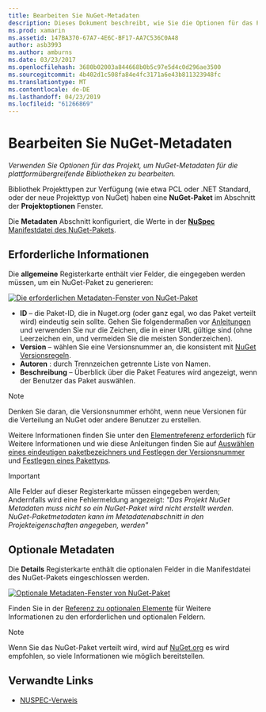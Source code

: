 ```yaml
---
title: Bearbeiten Sie NuGet-Metadaten
description: Dieses Dokument beschreibt, wie Sie die Optionen für das Projekt zu verwenden, um NuGet-Metadaten für die plattformübergreifende Bibliotheken zu bearbeiten. Es wird erläutert, erforderliche und optionale Metadaten.
ms.prod: xamarin
ms.assetid: 147BA370-67A7-4E6C-BF17-AA7C536C0A48
author: asb3993
ms.author: amburns
ms.date: 03/23/2017
ms.openlocfilehash: 3680b02003a844668b0b5c97e5d4c0d296ae3500
ms.sourcegitcommit: 4b402d1c508fa84e4fc3171a6e43b811323948fc
ms.translationtype: MT
ms.contentlocale: de-DE
ms.lasthandoff: 04/23/2019
ms.locfileid: "61266869"
---
```

# <a name="editing-nuget-metadata"></a>Bearbeiten Sie NuGet-Metadaten

_Verwenden Sie Optionen für das Projekt, um NuGet-Metadaten für die plattformübergreifende Bibliotheken zu bearbeiten._

Bibliothek Projekttypen zur Verfügung (wie etwa PCL oder .NET Standard, oder der neue Projekttyp von NuGet) haben eine **NuGet-Paket** im Abschnitt der **Projektoptionen** Fenster.

Die **Metadaten** Abschnitt konfiguriert, die Werte in der [ **NuSpec** Manifestdatei des NuGet-Pakets](https://docs.microsoft.com/nuget/create-packages/creating-a-package#the-role-and-structure-of-the-nuspec-file).

## <a name="required-information"></a>Erforderliche Informationen

Die **allgemeine** Registerkarte enthält vier Felder, die eingegeben werden müssen, um ein NuGet-Paket zu generieren:

[![](metadata-images/metadata-general-sml.png "Die erforderlichen Metadaten-Fenster von NuGet-Paket")](metadata-images/metadata-general.png#lightbox)

- **ID** – die Paket-ID, die in Nuget.org (oder ganz egal, wo das Paket verteilt wird) eindeutig sein sollte. Gehen Sie folgendermaßen vor [Anleitungen](https://docs.microsoft.com/nuget/create-packages/creating-a-package#choosing-a-unique-package-identifier-and-setting-the-version-number) und verwenden Sie nur die Zeichen, die in einer URL gültige sind (ohne Leerzeichen ein, und vermeiden Sie die meisten Sonderzeichen).
- **Version** – wählen Sie eine Versionsnummer an, die konsistent mit [NuGet Versionsregeln](https://docs.microsoft.com/nuget/create-packages/dependency-versions).
- **Autoren** : durch Trennzeichen getrennte Liste von Namen.
- **Beschreibung** – Überblick über die Paket Features wird angezeigt, wenn der Benutzer das Paket auswählen.

> [!NOTE]
> Denken Sie daran, die Versionsnummer erhöht, wenn neue Versionen für die Verteilung an NuGet oder andere Benutzer zu erstellen.

Weitere Informationen finden Sie unter den [Elementreferenz erforderlich](https://docs.microsoft.com/nuget/schema/nuspec#required-metadata-elements) für Weitere Informationen und wie diese Anleitungen finden Sie auf [Auswählen eines eindeutigen paketbezeichners und Festlegen der Versionsnummer](https://docs.microsoft.com/nuget/create-packages/creating-a-package#choosing-a-unique-package-identifier-and-setting-the-version-number) und [ Festlegen eines Pakettyps](https://docs.microsoft.com/nuget/create-packages/creating-a-package#setting-a-package-type).

> [!IMPORTANT]
> Alle Felder auf dieser Registerkarte müssen eingegeben werden; Andernfalls wird eine Fehlermeldung angezeigt: _"Das Projekt NuGet Metadaten muss nicht so ein NuGet-Paket wird nicht erstellt werden. NuGet-Paketmetadaten kann im Metadatenabschnitt in den Projekteigenschaften angegeben, werden"_

## <a name="optional-metadata"></a>Optionale Metadaten

Die **Details** Registerkarte enthält die optionalen Felder in die Manifestdatei des NuGet-Pakets eingeschlossen werden.

[![](metadata-images/metadata-detail-sml.png "Optionale Metadaten-Fenster von NuGet-Paket")](metadata-images/metadata-detail.png#lightbox)

Finden Sie in der [Referenz zu optionalen Elemente](https://docs.microsoft.com/nuget/schema/nuspec#optional-metadata-elements) für Weitere Informationen zu den erforderlichen und optionalen Feldern.

> [!NOTE]
> Wenn Sie das NuGet-Paket verteilt wird, wird auf [NuGet.org](https://www.nuget.org) es wird empfohlen, so viele Informationen wie möglich bereitstellen.


## <a name="related-links"></a>Verwandte Links

- [NUSPEC-Verweis](https://docs.microsoft.com/nuget/schema/nuspec#general-form-and-schema)
